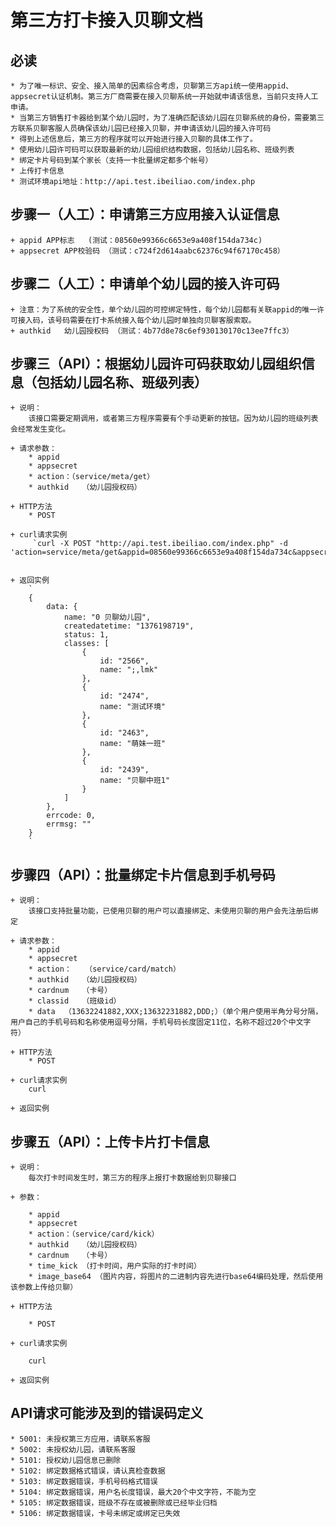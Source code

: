 

# 第三方打卡接入贝聊文档

## 必读

	* 为了唯一标识、安全、接入简单的因素综合考虑，贝聊第三方api统一使用appid、appsecret认证机制。第三方厂商需要在接入贝聊系统一开始就申请该信息，当前只支持人工申请。
	* 当第三方销售打卡器给到某个幼儿园时，为了准确匹配该幼儿园在贝聊系统的身份，需要第三方联系贝聊客服人员确保该幼儿园已经接入贝聊，并申请该幼儿园的接入许可码
	* 得到上述信息后，第三方的程序就可以开始进行接入贝聊的具体工作了。
	* 使用幼儿园许可码可以获取最新的幼儿园组织结构数据，包括幼儿园名称、班级列表
	* 绑定卡片号码到某个家长（支持一卡批量绑定都多个帐号）
	* 上传打卡信息
	* 测试环境api地址：http://api.test.ibeiliao.com/index.php
	

## 步骤一（人工）：申请第三方应用接入认证信息

	+ appid	APP标志	(测试：08560e99366c6653e9a408f154da734c)
	+ appsecret APP校验码 （测试：c724f2d614aabc62376c94f67170c458）

## 步骤二（人工）：申请单个幼儿园的接入许可码

	+ 注意：为了系统的安全性，单个幼儿园的可控绑定特性，每个幼儿园都有关联appid的唯一许可接入码，该号码需要在打卡系统接入每个幼儿园时单独向贝聊客服索取。
	+ authkid	幼儿园授权码 （测试：4b77d8e78c6ef930130170c13ee7ffc3）


## 步骤三（API）：根据幼儿园许可码获取幼儿园组织信息（包括幼儿园名称、班级列表）

	+ 说明：
		该接口需要定期调用，或者第三方程序需要有个手动更新的按钮。因为幼儿园的班级列表会经常发生变化。

	+ 请求参数：
		* appid
		* appsecret
		* action：（service/meta/get）
		* authkid	（幼儿园授权码）
	
	+ HTTP方法
		* POST

	+ curl请求实例
		 `curl -X POST "http://api.test.ibeiliao.com/index.php" -d 'action=service/meta/get&appid=08560e99366c6653e9a408f154da734c&appsecret=c724f2d614aabc62376c94f67170c458&authkid=4b77d8e78c6ef930130170c13ee7ffc3'`
 

	+ 返回实例
		`
		{
			data: {
				name: "0 贝聊幼儿园", 
				createdatetime: "1376198719", 
				status: 1, 
				classes: [
					{
						id: "2566", 
						name: ";,lmk"
					}, 
					{
						id: "2474", 
						name: "测试环境"
					}, 
					{
						id: "2463", 
						name: "萌妹一班"
					}, 
					{
						id: "2439", 
						name: "贝聊中班1"
					}
				]
			}, 
			errcode: 0, 
			errmsg: ""
		}
		`




## 步骤四（API）：批量绑定卡片信息到手机号码

	+ 说明：
		该接口支持批量功能，已使用贝聊的用户可以直接绑定、未使用贝聊的用户会先注册后绑定

	+ 请求参数：
		* appid
		* appsecret	
		* action：	（service/card/match）
		* authkid	（幼儿园授权码）
		* cardnum	（卡号）
		* classid	（班级id）
		* data	（13632241882,XXX;13632231882,DDD;）（单个用户使用半角分号分隔，用户自己的手机号码和名称使用逗号分隔，手机号码长度固定11位，名称不超过20个中文字符）

	+ HTTP方法
		* POST

	+ curl请求实例
		curl 

	+ 返回实例

## 步骤五（API）：上传卡片打卡信息

	+ 说明：
		每次打卡时间发生时，第三方的程序上报打卡数据给到贝聊接口
		
	+ 参数：
	
		* appid
		* appsecret
		* action：（service/card/kick）
		* authkid	（幼儿园授权码）
		* cardnum	（卡号）
		* time_kick （打卡时间，用户实际的打卡时间）
		* image_base64 （图片内容，将图片的二进制内容先进行base64编码处理，然后使用该参数上传给贝聊）

	+ HTTP方法
		
		* POST

	+ curl请求实例
		
		curl 

	+ 返回实例


## API请求可能涉及到的错误码定义

	* 5001: 未授权第三方应用，请联系客服
	* 5002: 未授权幼儿园，请联系客服
	* 5101: 授权幼儿园信息已删除
	* 5102: 绑定数据格式错误，请认真检查数据
	* 5103: 绑定数据错误，手机号码格式错误
	* 5104: 绑定数据错误，用户名长度错误，最大20个中文字符，不能为空
	* 5105: 绑定数据错误，班级不存在或被删除或已经毕业归档
	* 5106: 绑定数据错误，卡号未绑定或绑定已失效


